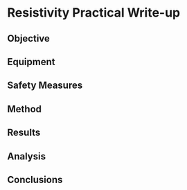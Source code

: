 # Resistivity Practical Write-up

## Objective

## Equipment

## Safety Measures

## Method

## Results

## Analysis

## Conclusions
